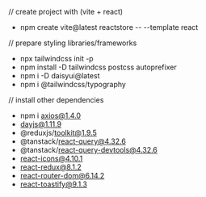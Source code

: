 // create project with (vite + react)
- npm create vite@latest reactstore -- --template react

// prepare styling libraries/frameworks
- npx tailwindcss init -p
- npm install -D tailwindcss postcss autoprefixer
- npm i -D daisyui@latest
- npm i @tailwindcss/typography

// install other dependencies
- npm i axios@1.4.0 
- dayjs@1.11.9 
- @reduxjs/toolkit@1.9.5 
- @tanstack/react-query@4.32.6 
- @tanstack/react-query-devtools@4.32.6 
- react-icons@4.10.1 
- react-redux@8.1.2 
- react-router-dom@6.14.2 
- react-toastify@9.1.3
